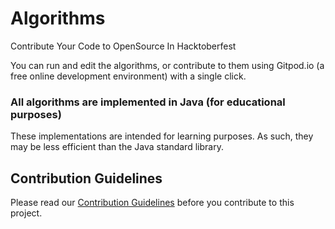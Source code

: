 # Algorithms
Contribute Your Code to  OpenSource In Hacktoberfest

You can run and edit the algorithms, or contribute to them using Gitpod.io (a free online development environment) with a single click.

### All algorithms are implemented in Java (for educational purposes)
These implementations are intended for learning purposes. As such, they may be less efficient than the Java standard library.

## Contribution Guidelines
Please read our [Contribution Guidelines](CONTRIBUTING.md) before you contribute to this project.


